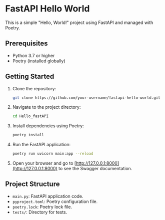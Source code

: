 # FastAPI Hello World

This is a simple "Hello, World!" project using FastAPI and managed with Poetry.

## Prerequisites

- Python 3.7 or higher
- Poetry (installed globally)

## Getting Started

1. Clone the repository:

    ```bash
    git clone https://github.com/your-username/fastapi-hello-world.git
    ```

2. Navigate to the project directory:

    ```bash
    cd Hello_fastAPI
    ```

3. Install dependencies using Poetry:

    ```bash
    poetry install
    ```

4. Run the FastAPI application:

    ```bash
    poetry run uvicorn main:app --reload
    ```

5. Open your browser and go to [http://127.0.0.1:8000](http://127.0.0.1:8000) to see the Swagger documentation.

## Project Structure

- `main.py`: FastAPI application code.
- `pyproject.toml`: Poetry configuration file.
- `poetry.lock`: Poetry lock file.
- `tests/`: Directory for tests.

